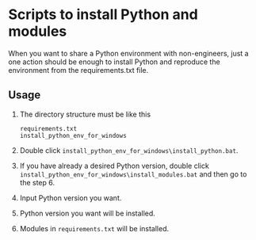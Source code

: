 # Scripts to install Python and modules
When you want to share a Python environment with non-engineers, just a one action should be enough to install Python and reproduce the environment from the requirements.txt file.

## Usage
1. The directory structure must be like this
    ```
    requirements.txt
    install_python_env_for_windows
    ```

2. Double click ```install_python_env_for_windows\install_python.bat```.
3. If you have already a desired Python version, double click ```install_python_env_for_windows\install_modules.bat``` and then go to the step 6.
4. Input Python version you want.
5. Python version you want will be installed.
6. Modules in ```requirements.txt``` will be installed.
